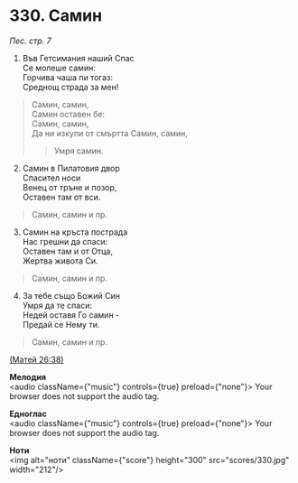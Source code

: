# 330. Самин  

*Пес. стр. 7*  

1. Във Гетсимания наший Спас  
Се молеше самин:  
Горчива чаша пи тогаз:  
Среднощ страда за мен!  

> Самин, самин,  
> Самин оставен бе:  
> Самин, самин,  
> Да ни изкупи от смъртта
> Самин, самин,  
>> Умря самин.  

2. Самин в Пилатовия двор  
Спасител носи  
Венец от тръне и позор,  
Оставен там от вси.  

> Самин, самин и пр.  

3. Самин на кръста пострада  
Нас грешни да спаси:  
Оставен там и от Отца,  
Жертва живота Си.  

> Самин, самин и пр.  

4. За тебе също Божий Син  
Умря да те спаси:  
Недей оставя Го самин -  
Предай се Нему ти.  

> Самин, самин и пр.  

[(Матей 26:38)](http://biblia.bg/index.php?k=40&g=26&s=38)  

__Мелодия__  
<audio className={"music"} controls={true} preload={"none"}><source src="mp3/330.mp3" type="audio/mpeg"/>
Your browser does not support the audio tag.
</audio>  

__Едноглас__  
<audio className={"music"} controls={true} preload={"none"}><source src="transp/330.mp3" type="audio/mpeg"/>
Your browser does not support the audio tag.
</audio>  

__Ноти__  
<img alt="ноти" className={"score"} height="300" src="scores/330.jpg" width="212"/>
